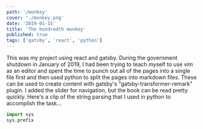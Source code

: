 ```yaml
---
path: '/monkey'
cover: './monkey.png'
date: '2019-01-15'
title: 'The hundredth monkey'
published: true
tags: ['gatsby', 'react', 'python']
---
```


This was my project using react and gatsby. During the government shutdown in January of 2019, I had been trying to teach myself to use vim as an editor and spent the time to punch out all of the pages into a single file first and then used python to split the pages into markdown files. These can be used to create content with gatsby's "gatsby-transformer-remark" plugin. I added the slider for navigation, but the book can be read pretty quickly. Here's a clip of the string parsing that I used in python to accomplish the task...

```python
import sys
sys.prefix
```
